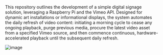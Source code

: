 This repository outlines the development of a simple digital signage solution, leveraging a Raspberry Pi and the Vimeo API. Designed for dynamic art installations or informational displays, the system automates the daily refresh of video content: initiating a morning cycle to cease any ongoing playback, purge previous media, procure the latest video asset from a specified Vimeo source, and then commence continuous, hardware-accelerated playback until the subsequent daily refresh. 

![image](https://github.com/user-attachments/assets/cae3332e-102d-4ab0-8c9c-51e8436b9b70)

